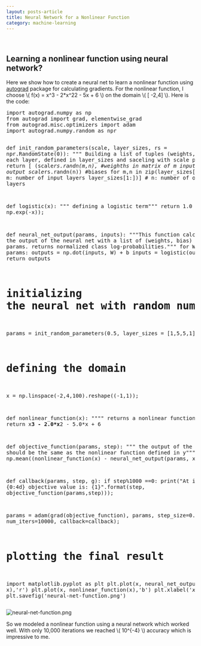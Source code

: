 ```yaml
---
layout: posts-article
title: Neural Network for a Nonlinear Function 
category: machine-learning
---
```


<br>


<h2> Learning a nonlinear function using neural network? </h2>


<p>
Here we show how to create a neural net to learn a nonlinear function using <a href="https://github.com/HIPS/autograd">autograd</a> package for calculating gradients. For the nonlinear function, I choose \( f(x) = x^3 - 2*x^22 - 5x + 6 \) on the domain \( [ -2,4] \).  Here is the code:
</p>

<div class="org-src-container">
<pre class="src src-python">import autograd.numpy as np
from autograd import grad, elementwise_grad
from autograd.misc.optimizers import adam
import autograd.numpy.random as npr


def init_random_parameters(scale, layer_sizes, rs = npr.RandomState(0)):
    """ Building a list of tuples (weights, biases)
        For each layer, defined in layer_sizes
        and saceling with scale parameteR"""
    return [ (scale*rs.randn(m,n),  #weighths in matrix of m input and n output
              scale*rs.randn(n))    #biases
             for m,n in zip(layer_sizes[:-1], # m: number of input layers
                            layer_sizes[1:])] # n: number of output layers


def logistic(x):
    """ defining a logistic term"""
    return 1.0 / (1.0 + np.exp(-x));

def neural_net_output(params, inputs):
    """This function calculates the output of the neural net
        with a list of (weights, bias) tuples as params.
        returns normalized class log-probabilities."""
    for W, b in params:
        outputs = np.dot(inputs, W) + b
        inputs = logistic(outputs)
    return outputs

# initializing the neural net with random numbers
params = init_random_parameters(0.5, layer_sizes = [1,5,5,1]);

# defining the domain
x = np.linspace(-2,4,100).reshape((-1,1));

def nonlinear_function(x):
    """" returns a nonlinear function of x"""
    return x**3 - 2.0*x**2 - 5.0*x + 6


def objective_function(params, step):
    """ the output of the function should be the same
        as the nonlinear function defined in y"""
    return np.mean((nonlinear_function(x) - neural_net_output(params, x))**2)


def callback(params, step, g):
    if step%1000 ==0:
        print("At itteration {0:4d} objective value is: {1}".format(step, objective_function(params,step)));


params = adam(grad(objective_function), params, step_size=0.01, num_iters=10000, callback=callback);


# plotting the final result
import matplotlib.pyplot as plt
plt.plot(x, neural_net_output(params, x),'r')
plt.plot(x, nonlinear_function(x),'b')
plt.xlabel('$x$')
plt.ylabel('$f(x)$')
plt.xlim([-3, 5])
plt.savefig('neural-net-function.png')
</pre>
</div>



<div class="figure">
<p><img src="{{site.baseurl}}/img/machine_learning/neural-net-function.png" alt="neural-net-function.png" />
</p>
</div>

<p>
So we modeled a nonlinear function using a neural network which worked well. With only 10,000 iterations we reached \( 10^{-4} \) accuracy which is impressive to me. 
</p>
